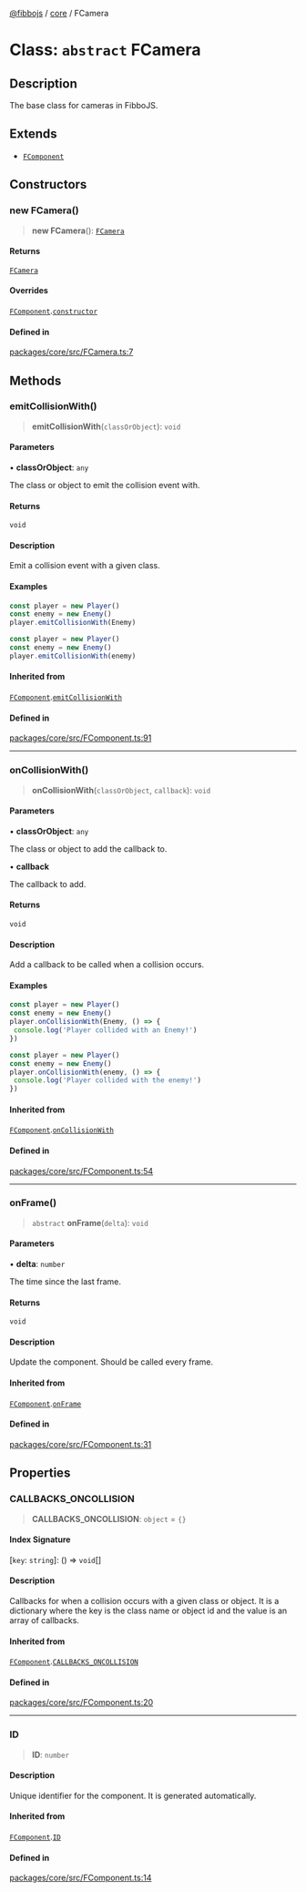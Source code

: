 [@fibbojs](/api/index) / [core](/api/core) / FCamera

# Class: `abstract` FCamera

## Description

The base class for cameras in FibboJS.

## Extends

- [`FComponent`](FComponent.md)

## Constructors

### new FCamera()

> **new FCamera**(): [`FCamera`](FCamera.md)

#### Returns

[`FCamera`](FCamera.md)

#### Overrides

[`FComponent`](FComponent.md).[`constructor`](FComponent.md#constructors)

#### Defined in

[packages/core/src/FCamera.ts:7](https://github.com/fibbojs/fibbo/blob/e7d9273a28a254e3c2d88f8fb630ca0c812fc191/packages/core/src/FCamera.ts#L7)

## Methods

### emitCollisionWith()

> **emitCollisionWith**(`classOrObject`): `void`

#### Parameters

• **classOrObject**: `any`

The class or object to emit the collision event with.

#### Returns

`void`

#### Description

Emit a collision event with a given class.

#### Examples

```typescript
const player = new Player()
const enemy = new Enemy()
player.emitCollisionWith(Enemy)
```

```typescript
const player = new Player()
const enemy = new Enemy()
player.emitCollisionWith(enemy)
```

#### Inherited from

[`FComponent`](FComponent.md).[`emitCollisionWith`](FComponent.md#emitcollisionwith)

#### Defined in

[packages/core/src/FComponent.ts:91](https://github.com/fibbojs/fibbo/blob/e7d9273a28a254e3c2d88f8fb630ca0c812fc191/packages/core/src/FComponent.ts#L91)

***

### onCollisionWith()

> **onCollisionWith**(`classOrObject`, `callback`): `void`

#### Parameters

• **classOrObject**: `any`

The class or object to add the callback to.

• **callback**

The callback to add.

#### Returns

`void`

#### Description

Add a callback to be called when a collision occurs.

#### Examples

```typescript
const player = new Player()
const enemy = new Enemy()
player.onCollisionWith(Enemy, () => {
 console.log('Player collided with an Enemy!')
})
```

```typescript
const player = new Player()
const enemy = new Enemy()
player.onCollisionWith(enemy, () => {
 console.log('Player collided with the enemy!')
})
```

#### Inherited from

[`FComponent`](FComponent.md).[`onCollisionWith`](FComponent.md#oncollisionwith)

#### Defined in

[packages/core/src/FComponent.ts:54](https://github.com/fibbojs/fibbo/blob/e7d9273a28a254e3c2d88f8fb630ca0c812fc191/packages/core/src/FComponent.ts#L54)

***

### onFrame()

> `abstract` **onFrame**(`delta`): `void`

#### Parameters

• **delta**: `number`

The time since the last frame.

#### Returns

`void`

#### Description

Update the component.
Should be called every frame.

#### Inherited from

[`FComponent`](FComponent.md).[`onFrame`](FComponent.md#onframe)

#### Defined in

[packages/core/src/FComponent.ts:31](https://github.com/fibbojs/fibbo/blob/e7d9273a28a254e3c2d88f8fb630ca0c812fc191/packages/core/src/FComponent.ts#L31)

## Properties

### CALLBACKS\_ONCOLLISION

> **CALLBACKS\_ONCOLLISION**: `object` = `{}`

#### Index Signature

 \[`key`: `string`\]: () => `void`[]

#### Description

Callbacks for when a collision occurs with a given class or object.
It is a dictionary where the key is the class name or object id and the value is an array of callbacks.

#### Inherited from

[`FComponent`](FComponent.md).[`CALLBACKS_ONCOLLISION`](FComponent.md#callbacks_oncollision)

#### Defined in

[packages/core/src/FComponent.ts:20](https://github.com/fibbojs/fibbo/blob/e7d9273a28a254e3c2d88f8fb630ca0c812fc191/packages/core/src/FComponent.ts#L20)

***

### ID

> **ID**: `number`

#### Description

Unique identifier for the component.
It is generated automatically.

#### Inherited from

[`FComponent`](FComponent.md).[`ID`](FComponent.md#id)

#### Defined in

[packages/core/src/FComponent.ts:14](https://github.com/fibbojs/fibbo/blob/e7d9273a28a254e3c2d88f8fb630ca0c812fc191/packages/core/src/FComponent.ts#L14)

